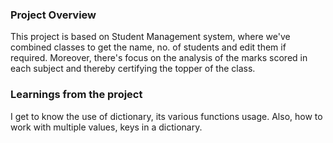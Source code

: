 ### Project Overview

 This project is based on Student Management system, where we've combined classes to get the name, no. of students and edit them if required. Moreover, there's focus on the analysis of the marks scored in each subject and thereby certifying the topper of the class.


### Learnings from the project

 I get to know the use of dictionary, its various functions usage. Also, how to work with multiple values, keys in a dictionary.


